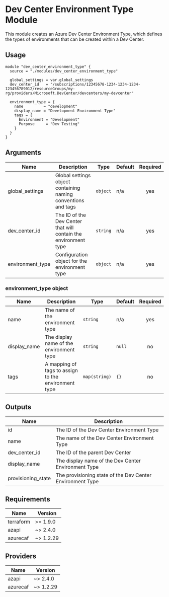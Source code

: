 # Dev Center Environment Type Module

This module creates an Azure Dev Center Environment Type, which defines the types of environments that can be created within a Dev Center.

## Usage

```hcl
module "dev_center_environment_type" {
  source = "./modules/dev_center_environment_type"

  global_settings = var.global_settings
  dev_center_id   = "/subscriptions/12345678-1234-1234-1234-123456789012/resourceGroups/my-rg/providers/Microsoft.DevCenter/devcenters/my-devcenter"
  
  environment_type = {
    name         = "development"
    display_name = "Development Environment Type"
    tags = {
      Environment = "Development"
      Purpose     = "Dev Testing"
    }
  }
}
```

## Arguments

| Name | Description | Type | Default | Required |
|------|-------------|------|---------|:--------:|
| global_settings | Global settings object containing naming conventions and tags | `object` | n/a | yes |
| dev_center_id | The ID of the Dev Center that will contain the environment type | `string` | n/a | yes |
| environment_type | Configuration object for the environment type | `object` | n/a | yes |

### environment_type object

| Name | Description | Type | Default | Required |
|------|-------------|------|---------|:--------:|
| name | The name of the environment type | `string` | n/a | yes |
| display_name | The display name of the environment type | `string` | `null` | no |
| tags | A mapping of tags to assign to the environment type | `map(string)` | `{}` | no |

## Outputs

| Name | Description |
|------|-------------|
| id | The ID of the Dev Center Environment Type |
| name | The name of the Dev Center Environment Type |
| dev_center_id | The ID of the parent Dev Center |
| display_name | The display name of the Dev Center Environment Type |
| provisioning_state | The provisioning state of the Dev Center Environment Type |

## Requirements

| Name | Version |
|------|---------|
| terraform | >= 1.9.0 |
| azapi | ~> 2.4.0 |
| azurecaf | ~> 1.2.29 |

## Providers

| Name | Version |
|------|---------|
| azapi | ~> 2.4.0 |
| azurecaf | ~> 1.2.29 |
